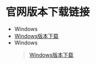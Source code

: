 # 官网版本下载链接
* Windows
* [Windows版本下载](https://dl.js7.link/quickq/download/win32-67-installer.exe)
* Windows
    > [Windows版本下载](https://dl.js7.link/quickq/download/win32-67-installer.exe)
